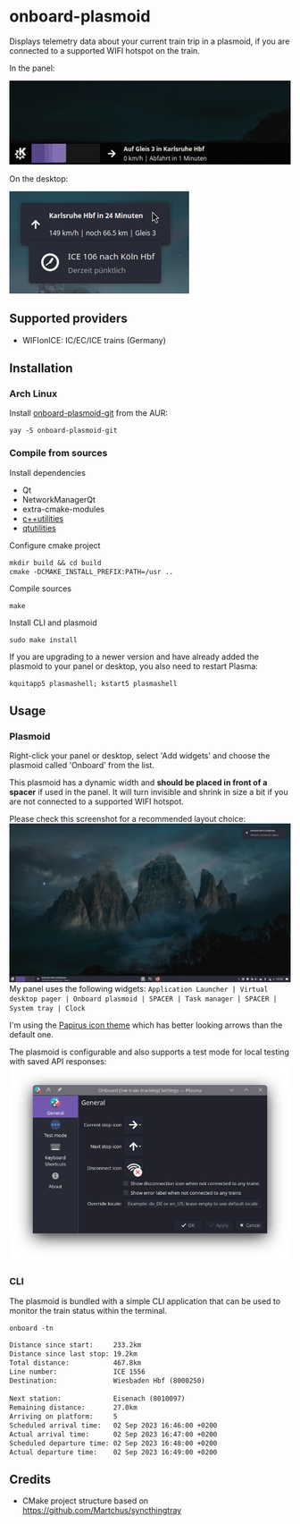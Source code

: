 # onboard-plasmoid

Displays telemetry data about your current train trip in a plasmoid, if you are connected to a supported WIFI hotspot on the train.


In the panel:

![screenshot-panel](https://github.com/ThePBone/onboard-plasmoid/blob/master/screenshot/Screenshot_Panel2.png)

On the desktop:

![screenshot-desktop](https://github.com/ThePBone/onboard-plasmoid/blob/master/screenshot/Screenshot_DesktopHover1.png)

## Supported providers

* WIFIonICE: IC/EC/ICE trains (Germany)

## Installation

### Arch Linux
Install [onboard-plasmoid-git](https://aur.archlinux.org/packages/onboard-plasmoid-git) from the AUR:
```
yay -S onboard-plasmoid-git
```

### Compile from sources
Install dependencies

* Qt
* NetworkManagerQt
* extra-cmake-modules
* [c++utilities](https://github.com/Martchus/cpp-utilities)
* [qtutilities](https://github.com/Martchus/qtutilities)

Configure cmake project

```
mkdir build && cd build
cmake -DCMAKE_INSTALL_PREFIX:PATH=/usr .. 
```

Compile sources

```
make
```

Install CLI and plasmoid

```
sudo make install
```

If you are upgrading to a newer version and have already added the plasmoid to your panel or desktop, you also need to restart Plasma:

```
kquitapp5 plasmashell; kstart5 plasmashell
```

## Usage

### Plasmoid

Right-click your panel or desktop, select 'Add widgets' and choose the plasmoid called 'Onboard' from the list. 

This plasmoid has a dynamic width and **should be placed in front of a spacer** if used in the panel. It will turn invisible and shrink in size a bit if you are not connected to a supported WIFI hotspot.  

Please check this screenshot for a recommended layout choice:
[![screenshot-full](https://github.com/ThePBone/onboard-plasmoid/blob/master/screenshot/Screenshot_Full1.png)](https://raw.githubusercontent.com/ThePBone/onboard-plasmoid/master/screenshot/Screenshot_Full1.png)
My panel uses the following widgets: `Application Launcher | Virtual desktop pager | Onboard plasmoid | SPACER | Task manager | SPACER | System tray | Clock`

I'm using the [Papirus icon theme](https://github.com/PapirusDevelopmentTeam/papirus-icon-theme) which has better looking arrows than the default one.

The plasmoid is configurable and also supports a test mode for local testing with saved API responses:
![screenshot-config](https://github.com/ThePBone/onboard-plasmoid/blob/master/screenshot/Screenshot_Config1.png)

### CLI

The plasmoid is bundled with a simple CLI application that can be used to monitor the train status within the terminal.

```
onboard -tn
```

```
Distance since start:     233.2km
Distance since last stop: 19.2km
Total distance:           467.8km
Line number:              ICE 1556
Destination:              Wiesbaden Hbf (8000250)

Next station:             Eisenach (8010097)
Remaining distance:       27.0km
Arriving on platform:     5
Scheduled arrival time:   02 Sep 2023 16:46:00 +0200
Actual arrival time:      02 Sep 2023 16:47:00 +0200
Scheduled departure time: 02 Sep 2023 16:48:00 +0200
Actual departure time:    02 Sep 2023 16:49:00 +0200
```

## Credits

* CMake project structure based on https://github.com/Martchus/syncthingtray

